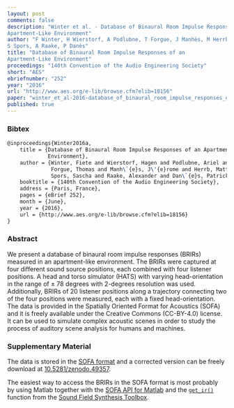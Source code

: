 ```yaml
---
layout: post
comments: false
description: "Winter et al. - Database of Binaural Room Impulse Responses of an
Apartment-Like Environment"
author: "F Winter, H Wierstorf, A Podlubne, T Forgue, J Manhès, M Herrb,
S Spors, A Raake, P Danès"
title: "Database of Binaural Room Impulse Responses of an
Apartment-Like Environment"
proceedings: "140th Convention of the Audio Engineering Society"
short: "AES"
ebriefnumber: "252"
year: "2016"
url: "http://www.aes.org/e-lib/browse.cfm?elib=18156"
paper: "winter_et_al-2016-database_of_binaural_room_impulse_responses_of_an_apartment-like_enviroenment.pdf"
published: true
---
```


### Bibtex

```latex
@inproceedings{Winter2016a,
  	title = {Database of Binaural Room Impulse Responses of an Apartment-Like
             Environment},
    author = {Winter, Fiete and Wierstorf, Hagen and Podlubne, Ariel and
              Forgue, Thomas and Manh\`{e}s, J\'{e}rome and Herrb, Matthieu and
              Spors, Sascha and Raake, Alexander and Dan\`{e}s, Patrick},
    booktitle = {140th Convention of the Audio Engineering Society},
    address = {Paris, France},
    pages = {eBrief 252},
    month = {June},
    year = {2016},
    url = {http://www.aes.org/e-lib/browse.cfm?elib=18156}
}
```

### Abstract

We present a database of binaural room impulse responses (BRIRs) measured in an
apartment-like environment. The BRIRs were captured at four different sound
source positions, each combined with four listener positions. A head and torso
simulator (HATS) with varying head-orientation in the range of ± 78 degrees with
2-degrees resolution was used. Additionally, BRIRs of 20 listener positions
along a trajectory connecting two of the four positions were measured, each with
a fixed head-orientation. The data is provided in the Spatially Oriented Format
for Acoustics (SOFA) and it is freely available under the Creative Commons
(CC-BY-4.0) license. It can be used to simulate complex acoustic scenes in order
to study the process of auditory scene analysis for humans and machines.

### Supplementary Material

The data is stored in the [SOFA format](http://sofaconventions.org) and a
corrected version can be freely download at
[10.5281/zenodo.49357](http://dx.doi.org/10.5281/zenodo.49357).

The easiest way to access the BRIRs in the SOFA format is most probably by using
Matlab together with the [SOFA API for
Matlab](https://github.com/sofacoustics/API_MO) and the
[`get_ir()`](https://github.com/sfstoolbox/sfs/blob/master/SFS_ir/get_ir.m)
function from the [Sound Field Synthesis
Toolbox](http://matlab.sfstoolbox.org/).
